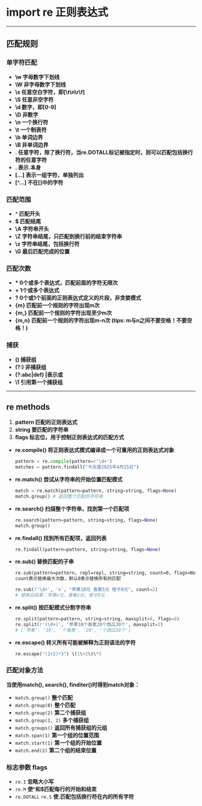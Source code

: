 # import re 正则表达式

---

## 匹配规则

### 单字符匹配

- **\w 字母数字下划线**
- **\W 非字母数字下划线**
- **\s 任意空白字符，即[\t\n\r\f]**
- **\S 任意非空字符**
- **\d 数字，即[0-9]**
- **\D 非数字**
- **\n 一个换行符**
- **\t 一个制表符**
- **\b 单词边界**
- **\B 非单词边界**
- **. 任意字符，除了换行符，当re.DOTALL标记被指定时，则可以匹配包括换行符的任意字符**
- **\. 表示.本身**
- **[...] 表示一组字符，单独列出**
- **[^...] 不在[]中的字符**

### 匹配范围

- **^ 匹配开头**
- **$ 匹配结尾**
- **\A 字符串开头**
- **\Z 字符串结尾，只匹配到换行前的结束字符串**
- **\z 字符串结尾，包括换行符**
- **\G 最后匹配完成的位置**

### 匹配次数

- **\* 0个或多个表达式，匹配前面的字符无限次**
- **\+ 1个或多个表达式**
- **? 0个或1个前面的正则表达式定义的片段，非贪婪模式**
- **{m} 匹配前一个规则的字符出现m次**
- **{m,} 匹配前一个规则的字符出现至少m次**
- **{m,n} 匹配前一个规则的字符出现m-n次 (tips: m与n之间不要空格！不要空格！)**

### 捕获

- **() 捕获组**
- **(?\:) 非捕获组**
- **(?:abc|def) |表示或**
- **\1 引用第一个捕获组**

---

## re methods

1. **pattern 匹配的正则表达式**
2. **string 要匹配的字符串**
3. **flags 标志位，用于控制正则表达式的匹配方式**

- **re.compile() 将正则表达式模式编译成一个可重用的正则表达式对象**

    ```python
    pattern = re.compile(pattern=r'\d+')
    matches = pattern.findall("今天是2025年4月15日")
    ```

- **re.match() 尝试从字符串的开始位置匹配模式**

    ```python
    match = re.match(pattern=pattern, string=string, flags=None)
    match.group() # 返回整个匹配的字符串
    ```

- **re.search() 扫描整个字符串，找到第一个匹配项**

    ```python
    re.search(pattern=pattern, string=string, flags=None)
    match.group()
    ```

- **re.findall() 找到所有匹配项，返回列表**

    ```python
    re.findall(pattern=pattern, string=string, flags=None)
    ```

- **re.sub() 替换匹配的子串**

    ```markdown
    re.sub(pattern=pattern, repl=repl, string=string, count=0, flags=None)
    count表示替换最大次数，默认0表示替换所有的匹配
    ```

    ```python
    re.sub(r'\d+', 'x', "苹果10元 香蕉5元 橙子8元", count=2)
    # 替换后结果：苹果x元，香蕉x元，橙子8元
    ```

- **re.split() 按匹配模式分割字符串**

    ```python
    re.split(pattern=pattern, string=string, maxsplit=0, flags=0)
    re.split(r'(\d+)', '苹果10个香蕉20个西瓜30个', maxsplit=2)
    # ['苹果', '10', '个香蕉', '20', '个西瓜30个']
    ```

- **re.escape() 转义所有可能被解释为正则语法的字符**

    ```python
    re.escape("(1+2)*3") \(1\+2\)\*3
    ```

### 匹配对象方法

**当使用match(), search(), finditer()时得到match对象：**

- `match.group()` **整个匹配**
- `match.group(0)` **整个匹配**
- `match.group(2)` **第二个捕获组**
- `match.group(1, 2)` **多个捕获组**
- `match.groups()` **返回所有捕获组的元组**
- `match.span(1)` **第一个组的位置范围**
- `match.start(1)` **第一个组的开始位置**
- `match.end(2)` **第二个组的结束位置**

### 标志参数 flags

- `re.I` **忽略大小写**
- `re.M` **使^和$匹配每行的开始和结束**
- `re.DOTALL` `re.S` **使.匹配包括换行符在内的所有字符**
